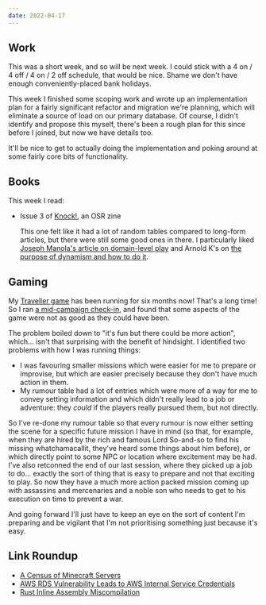 ```yaml
---
date: 2022-04-17
---
```


## Work

This was a short week, and so will be next week.  I could stick with a
4 on / 4 off / 4 on / 2 off schedule, that would be nice.  Shame we
don't have enough conveniently-placed bank holidays.

This week I finished some scoping work and wrote up an implementation
plan for a fairly significant refactor and migration we're planning,
which will eliminate a source of load on our primary database.  Of
course, I didn't identify and propose this myself, there's been a
rough plan for this since before I joined, but now we have details
too.

It'll be nice to get to actually doing the implementation and poking
around at some fairly core bits of functionality.


## Books

This week I read:

- Issue 3 of [Knock!][], an OSR zine

  This one felt like it had a lot of random tables compared to
  long-form articles, but there were still some good ones in there.  I
  particularly liked [Joseph Manola's article on domain-level play][]
  and Arnold K's on [the purpose of dynamism and how to do it][].


[Knock!]: https://www.themerrymushmen.com/our-products/
[Joseph Manola's article on domain-level play]: http://udan-adan.blogspot.com/2021/05/meet-new-boss-some-thoughts-on-domain.html
[the purpose of dynamism and how to do it]: https://goblinpunch.blogspot.com/2019/07/dynamism-and-generic-optimum.html


## Gaming

My [Traveller game][] has been running for six months now!  That's a
long time!  So I ran [a mid-campaign check-in][], and found that some
aspects of the game were not as good as they could have been.

The problem boiled down to "it's fun but there could be more action",
which... isn't that surprising with the benefit of hindsight.  I
identified two problems with how I was running things:

- I was favouring smaller missions which were easier for me to prepare
  or improvise, but which are easier precisely because they don't have
  much action in them.
- My rumour table had a lot of entries which were more of a way for me
  to convey setting information and which didn't really lead to a job
  or adventure: they *could* if the players really pursued them, but
  not directly.

So I've re-done my rumour table so that every rumour is now either
setting the scene for a specific future mission I have in mind (so
that, for example, when they are hired by the rich and famous Lord
So-and-so to find his missing whatchamacallit, they've heard some
things about him before), or which directly point to some NPC or
location where excitement may be had.  I've also retconned the end of
our last session, where they picked up a job to do... exactly the sort
of thing that is easy to prepare and not that exciting to play.  So
now they have a much more action packed mission coming up with <span
class="spoiler">assassins and mercenaries and a noble son who needs to
get to his execution on time to prevent a war</span>.

And going forward I'll just have to keep an eye on the sort of content
I'm preparing and be vigilant that I'm not prioritising something just
because it's easy.

[Traveller game]: campaign-notes-2021-10-traveller.html
[a mid-campaign check-in]: https://www.lookwhattheshoggothdraggedin.com/post/mid-campaign-check-in.html


## Link Roundup

- [A Census of Minecraft Servers](https://blog.bithole.dev/mcmap.html)
- [AWS RDS Vulnerability Leads to AWS Internal Service Credentials](https://blog.lightspin.io/aws-rds-critical-security-vulnerability)
- [Rust Inline Assembly Miscompilation](https://gist.github.com/luqmana/be1af5b64d2cda5a533e3e23a7830b44)
